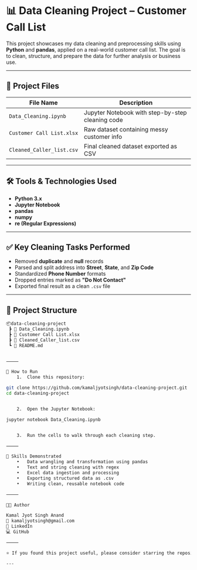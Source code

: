 # 📊 Data Cleaning Project – Customer Call List

This project showcases my data cleaning and preprocessing skills using **Python** and **pandas**, applied on a real-world customer call list. The goal is to clean, structure, and prepare the data for further analysis or business use.

---

## 📁 Project Files

| File Name                | Description                                        |
|-------------------------|----------------------------------------------------|
| `Data_Cleaning.ipynb`   | Jupyter Notebook with step-by-step cleaning code   |
| `Customer Call List.xlsx` | Raw dataset containing messy customer info         |
| `Cleaned_Caller_list.csv` | Final cleaned dataset exported as CSV             |

---

## 🛠️ Tools & Technologies Used

- **Python 3.x**
- **Jupyter Notebook**
- **pandas**
- **numpy**
- **re (Regular Expressions)**

---

## ✅ Key Cleaning Tasks Performed

- Removed **duplicate** and **null** records  
- Parsed and split address into **Street**, **State**, and **Zip Code**  
- Standardized **Phone Number** formats  
- Dropped entries marked as **"Do Not Contact"**  
- Exported final result as a clean `.csv` file

---

## 📌 Project Structure

```bash
📦data-cleaning-project
 ┣ 📄 Data_Cleaning.ipynb
 ┣ 📄 Customer Call List.xlsx
 ┣ 📄 Cleaned_Caller_list.csv
 ┗ 📄 README.md


⸻

🚀 How to Run
	1.	Clone this repository:

git clone https://github.com/kamaljyotsingh/data-cleaning-project.git
cd data-cleaning-project


	2.	Open the Jupyter Notebook:

jupyter notebook Data_Cleaning.ipynb


	3.	Run the cells to walk through each cleaning step.

⸻

🧠 Skills Demonstrated
	•	Data wrangling and transformation using pandas
	•	Text and string cleaning with regex
	•	Excel data ingestion and processing
	•	Exporting structured data as .csv
	•	Writing clean, reusable notebook code

⸻

👨‍💻 Author

Kamal Jyot Singh Anand
📧 kamaljyotsingh@gmail.com
🔗 LinkedIn
💻 GitHub

⸻

⭐ If you found this project useful, please consider starring the repository!

---
